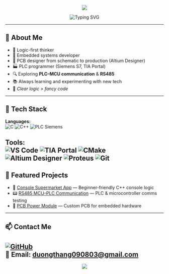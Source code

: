 <!-- Banner -->
<p align="center">
  <img src="https://capsule-render.vercel.app/api?type=waving&color=gradient&customColorList=0,2,2,5,30&height=250&section=header&text=Penny%20Dev&fontSize=60&fontColor=ffffff&fontAlignY=35&animation=twinkling&desc=Embedded%20Developer%20%7C%20PCB%20Designer%20%7C%20PLC%20Programmer%20%7C%20C%2FC%2B%2B%20Enthusiast&descAlignY=55&descAlign=50&descSize=16" />
</p>

<!-- Typing Animation -->
<p align="center">
  <img src="https://readme-typing-svg.herokuapp.com?font=Fira+Code&size=20&duration=3000&pause=1000&color=36BCF7&center=true&vCenter=true&width=500&lines=Logic-first+embedded+developer;PCB+design+%26+PLC+programming;Always+learning+new+technologies" alt="Typing SVG" />
</p>

---
## 👋 About Me
- 🧠 Logic-first thinker  
- 🔧 Embedded systems developer  
- 📐 PCB designer from schematic to production (Altium Designer)
- 🏭 PLC programmer (Siemens S7, TIA Portal)
- 🔍 Exploring **PLC–MCU communication** & **RS485**  
- 📚 Always learning and experimenting with new tech  
- 🎯 *Clear logic > fancy code*  
---
## 🧰 Tech Stack
**Languages:**  
![C](https://img.shields.io/badge/C-00599C?style=for-the-badge&logo=c&logoColor=white)
![C++](https://img.shields.io/badge/C++-004482?style=for-the-badge&logo=cplusplus&logoColor=white)
![PLC Siemens](https://img.shields.io/badge/PLC%20Siemens-009999?style=for-the-badge&logo=siemens&logoColor=white)

**Tools:**  
![VS Code](https://img.shields.io/badge/VS%20Code-007ACC?style=for-the-badge&logo=visualstudiocode&logoColor=white)
![TIA Portal](https://img.shields.io/badge/TIA%20Portal-009999?style=for-the-badge&logo=siemens&logoColor=white)
![CMake](https://img.shields.io/badge/CMake-064F8C?style=for-the-badge&logo=cmake&logoColor=white)
![Altium Designer](https://img.shields.io/badge/Altium%20Designer-A5915F?style=for-the-badge&logo=altiumdesigner&logoColor=white)
![Proteus](https://img.shields.io/badge/Proteus-1C1C1C?style=for-the-badge)
![Git](https://img.shields.io/badge/Git-F05032?style=for-the-badge&logo=git&logoColor=white)
---
## 📌 Featured Projects
- 🛒 [Console Supermarket App](https://github.com/tinybutpenny/Console-Supermarket) — Beginner-friendly C++ console logic  
- 📟 [RS485 MCU–PLC Communication](https://github.com/tinybutpenny/RS485-MCU-PLC) — PLC & microcontroller comms testing  
- 🔌 [PCB Power Module](https://github.com/tinybutpenny/PCB-Power-Module) — Custom PCB for embedded hardware  
---
## 📫 Contact Me
[![GitHub](https://img.shields.io/badge/GitHub-tinybutpenny-black?style=flat&logo=github)](https://github.com/tinybutpenny)  
📧 **Email:** duongthang090803@gmail.com  
---
<!-- Footer -->
<p align="center">
  <img src="https://capsule-render.vercel.app/api?type=waving&color=gradient&customColorList=0,2,2,5,30&height=120&section=footer&animation=twinkling" />
</p>